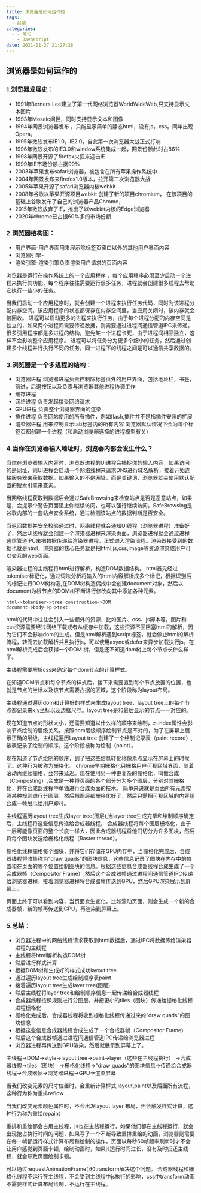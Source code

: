 ```yaml
---
title: 浏览器是如何运作的
tags:
  - 前端
categories:
  - - 笔记
    - Javascript
date: 2021-01-27 21:27:28
---
```


## 浏览器是如何运作的

### 1.浏览器发展史：
+ 1991年Berners Lee建立了第一代网络浏览器WorldWideWeb,只支持显示文本图片 
+ 1993年Mosaic问世，同时支持显示文本和图像
+ 1994年网景浏览器发布 ，只能显示简单的静态html，没有js，css。同年出现Opera。
+ 1995年微软发布IE1.0，IE2.0，自此第一次浏览器大战正式打响
+ 1996年微软发布的IE3.0和window系统集成一起，网景份额此时占86%
+ 1998年网景开源了firefox火狐来迎击IE
+ 1999年IE市场份额占据99%
+ 2003年苹果发布safari浏览器，被包含在所有苹果操作系统中 
+ 2004年网景发布来firefox1.0版本，拉开第二次浏览器大战
+ 2005年苹果开源了safari浏览器内核webkit 
+ 2008年谷歌以苹果开源项目webkit 创建了新的项目chromium， 在该项目的基础上谷歌发布了自己的浏览器产品Chrome，
+ 2015年微软放弃了IE，推出了以webkit内核的Edge浏览器
+ 2020年chrome已占据60%多的市场份额

### 2.浏览器结构图：
+ 用户界面-用户界面用来展示除标签页窗口以外的其他用户界面内容
+ 浏览器引擎- 
+ 渲染引擎-渲染引擎负责渲染用户请求的页面内容

浏览器是运行在操作系统上的一个应用程序 ，每个应用程序必须至少启动一个进程来执行其功能，每个程序往往需要运行很多任务，进程就会创建很多线程去帮助它执行一些小的任务。

当我们启动一个应用程序时，就会创建一个进程来执行任务代码，同时为该进程分配内存空间。该应用程序的状态都保存在内存空间里，当应用关闭时，该内存就会被回收。 
进程可以启动更多的进程来执行任务，由于每个进程分配的内存空间是独立的，如果两个进程间需要传递数据，则需要通过进程间通信管道IPC来传递。很多引用程序都是多进程的结构，避免某一个进程卡死，由于进程间相互独立，这样不会影响整个应用程序。
进程可以将任务分为更多个细小的任务，然后通过创建多个线程并行执行不同的任务，同一进程下的线程之间是可以通信共享数据的。

### 3.浏览器是一个多进程的结构：
+ 浏览器进程
    浏览器进程负责控制除标签页外的用户界面，包括地址栏，书签，前进，后退按钮以及负责与浏览器其他进程协调工作
+ 缓存进程
+ 网络进程
    负责发起接受网络请求
+ GPU进程
    负责整个浏览器界面的渲染
+ 插件进程
    负责网站使用的所有插件，例如flash,插件并不是指插件安装的扩展
+ 渲染器进程
    用来控制显示tab标签内的所有内容
    浏览器默认情况下会为每个标签页都创建一个进程（和启动浏览器选择的进程模型有关）

### 4.当你在浏览器输入地址时，浏览器内部会发生什么？

当你在浏览器输入内容时，浏览器进程的UI进程会捕捉你的输入内容，如果访问的是网址，则UI进程会启动一个网络线程来请求DNS进行域名解析，接着开始连接服务器来获取数据。如果输入的不是网址，而是关键词，浏览器就会使用默认配置的搜索引擎来查询。

当网络线程获取到数据后会通过SafeBrowsing来检查站点是否是恶意站点，如果是，会提示个警告页面阻止你继续访问，也可以强行继续访问。SafeBrowsing是谷歌内部的一套站点安全系统，通过检测该站点的数据判断是否安全。

当返回数据并安全校验通过时，网络线程就会通知UI线程（浏览器进程）准备好了，然后UI线程就会创建一个渲染器进程来渲染页面，浏览器进程就会通过进程通信管道IPC来把数据传递给渲染器进程，正式进入渲染流程。渲染器接受到的数据也就是html，渲染器的核心任务就是把html,js,css,image等资源渲染成用户可以交互的web页面。

渲染器进程的主线程将html进行解析，构造DOM数据结构。
html首先经过tokeniser标记化，通过词法分析将输入的html内容解析成多个标记，根据识别后的标记进行DOM树构造,在DOM树构造偶成中会创建document对象，然后以document为根节点的DOM树不断进行修改向其中添加各种元素。

    html->tokeniser->tree construction->DOM
    document->body->p->text

html的代码中往往会引入一些额外的资源，比如图片、css、js脚本等，图片和css资源需要经过网络下载或者从缓存中加载，这些资源不回阻塞html的解析，因为它们不会影响dom的生成。但是html解析遇到script标签，就会停止html的解析流程，转而去加载解析并且执行js，可以使用async或defer来异步加载执行js。在html解析完成后会获得一个DOM 树，但是还不知道dom树上每个节点长什么样子。 

主线程需要解析css来确定每个dom节点的计算样式。

在知道DOM节点和每个节点的样式后，接下来需要直到每个节点放置的位置，也就是节点的坐标以及该节点需要占据的区域，这个阶段称为layout布局。

主线程通过遍历dom和计算好的样式来生成layout tree，layout tree上的每个节点都记录来x,y坐标以及边框尺寸。layout tree是和最后显示的节点一一对应的。

现在知道节点的形状大小，还需要知道以什么样的顺序来绘制，z-index属性会影响节点绘制的层级关系。按照dom层级顺序绘制节点是不对的，为了在屏幕上展示正确的层级，主线程遍历Layout tree 创建了一个绘制记录表（paint record）,该表记录了绘制的顺序，这个阶段被称为绘制（paint）。

现在知道了节点绘制的顺序，到了把这些信息转化称像素点显示在屏幕上的时候了。这种行为被称为栅格化。
chrome早期栅格化只栅格用户可视区域界面，随着滚动再继续栅格，会带来延迟。现在使用另一种更复杂的栅格化，叫做合成（Composting）,合成是一种将页面的各个部分分为多个图层，分别对其栅格化，并在合成器线程中单独进行合成页面的技术。
简单来说就是页面所有元素按照某种规则进行分图层，然后把图层都栅格化好了，然后只需把可视区域的内容组合成一帧展示给用户即可。

主线程遍历layout tree生成layer tree(图层),当layer tree生成完毕和绘制顺序确定后，主线程将这些信息传递给合成器线程，
合成器线程将每个图层栅格化，由于一层可能像页面的整个长度一样大，因此合成器线程将他们切分为许多图块，然后将每个图块发送给栅格化线程（Raster thread）。

栅格化线程栅格每个图块，并将它们存储在GPU内存中，当栅格化完成后，合成器线程将收集称为“draw quads”的图块信息，这些信息记录了图块在内存中的位置和在页面的哪个位置绘制图块的信息。根据这些信息合成器线程合成生成了一个合成器帧（Compositor Frame）,然后这个合成器帧通过进程间通信管道IPC传递给浏览器进程，接着浏览器进程将合成器帧传送到GPU，然后GPU渲染展示到屏幕上。

页面上终于可以看到内容，当页面发生变化，比如滚动页面，则会生成一个新的合成器帧，新的帧再传送到GPU，再渲染到屏幕上。

### 5.总结：

+ 浏览器进程中的网络线程请求获取到html数据后，通过IPC将数据传给渲染器进程的主线程
+ 主线程将html解析构造DOM树
+ 然后进行样式计算
+ 根据DOM树和生成好的样式成功layout tree
+ 通过遍历layout tree生成绘制顺序表paint
+ 接着遍历layout tree生成layer tree(图层)
+ 然后主线程将layer tree和绘制顺序信息一起传递给合成器线程
+ 合成器线程按照规则进行分图层，并把更小的tiles（图块）传递给栅格化线程进程栅格化
+ 栅格化完成后，合成器线程将收到栅格化线程传递过来的“draw quads”的图块信息
+ 根据这些信息合成器线程合成生成了一个合成器帧（Compositor Frame）
+ 然后这个合成器帧通过进程间通信管道IPC传递给浏览器进程
+ 浏览器进程再传送到GPU渲染，然后就展示到屏幕上了。

主线程->DOM->style->layout tree->paint->layer（这些在主线程执行）
->合成器线程->tiles（图块）
->栅格化线程->“draw quads”的图块信息->传递给合成器线程->合成器帧->浏览器进程->GPU->渲染屏幕

当我们改变元素的尺寸位置时，会重新计算样式,layout,paint以及后面所有流程，这种行为称为重排reflow

当我们改变元素颜色属性时，不会出发layout layer 布局，但会触发样式计算，这种行为称为重绘repaint

重排和重绘都会占用主线程，js也在主线程运行，如果他们都在主线程运行，就会出现抢占执行时间的问题，如果写了一个不断导致重排重绘的动画，浏览器则需要在每一帧都运行样式计算布局和绘制的操作，页面以每秒60帧频率刷新时才不会让用户感觉到页面卡顿，绘制动画时，如果js运行时间过长，没有及时归还主线程，就会导致页面绘制卡顿。

可以通过requestAnimationFrame()和transform解决这个问题。
合成器线程和栅格化线程不运行在主线程，不会受到主线程中js执行的影响，css中transform动画不需要样式计算布局绘制，不运行在主线程。
